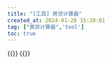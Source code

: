```yaml
---
title: "[工具] 房贷计算器"
created_at: 2024-01-28 15:28:01
tag: ["房贷计算器",'tool']
toc: true
---
```


{{<element-ui>}}
{{<inline-html path="app.html">}}